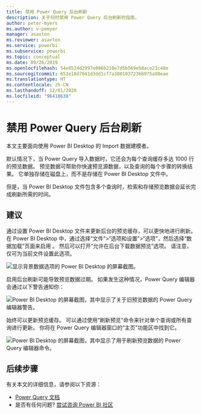 ```yaml
---
title: 禁用 Power Query 后台刷新
description: 关于何时禁用 Power Query 后台刷新的指南。
author: peter-myers
ms.author: v-pemyer
manager: asaxton
ms.reviewer: asaxton
ms.service: powerbi
ms.subservice: powerbi
ms.topic: conceptual
ms.date: 09/26/2019
ms.openlocfilehash: 54e8524d2997e086b218e7d5b569e58ace21c48e
ms.sourcegitcommit: 653e18d7041d3dd1cf7a38010372366975a98eae
ms.translationtype: HT
ms.contentlocale: zh-CN
ms.lasthandoff: 12/01/2020
ms.locfileid: "96418638"
---
```

# <a name="disable-power-query-background-refresh"></a>禁用 Power Query 后台刷新

本文主要面向使用 Power BI Desktop 的 Import 数据建模者。

默认情况下，当 Power Query 导入数据时，它还会为每个查询缓存多达 1000 行的预览数据。 预览数据可帮助你快速预览源数据，以及查询的每个步骤的转换结果。 它单独存储在磁盘上，而不是存储在 Power BI Desktop 文件中。

但是，当 Power BI Desktop 文件包含多个查询时，检索和存储预览数据会延长完成刷新所需的时间。

## <a name="recommendation"></a>建议

通过设置 Power BI Desktop 文件来更新后台的预览缓存，可以更快地进行刷新。 在 Power BI Desktop 中，通过选择“文件”>“选项和设置”>“选项”，然后选择“数据加载”页面来启用 。 然后可以打开“允许在后台下载数据预览”选项。 请注意，仅可为当前文件设置此选项。

![显示背景数据选项的 Power BI Desktop 的屏幕截图。](media/power-query-background-refresh/power-query-options-background-data.png)

启用后台刷新可能导致预览数据过期。 如果发生这种情况，Power Query 编辑器会通过以下警告通知你：

![Power BI Desktop 的屏幕截图，其中显示了关于旧预览数据的 Power Query 编辑器警告。](media/power-query-background-refresh/power-query-preview-data-old.png)

始终可以更新预览缓存。 可以通过使用“刷新预览”命令来针对单个查询或所有查询进行更新。 你将在 Power Query 编辑器窗口的“主页”功能区中找到它。

![Power BI Desktop 的屏幕截图，其中显示了用于刷新预览数据的 Power Query 编辑器命令。](media/power-query-background-refresh/power-query-refresh-preview-data.png)

## <a name="next-steps"></a>后续步骤

有关本文的详细信息，请参阅以下资源：

- [Power Query 文档](/power-query/)
- 是否有任何问题? [尝试咨询 Power BI 社区](https://community.powerbi.com/)
